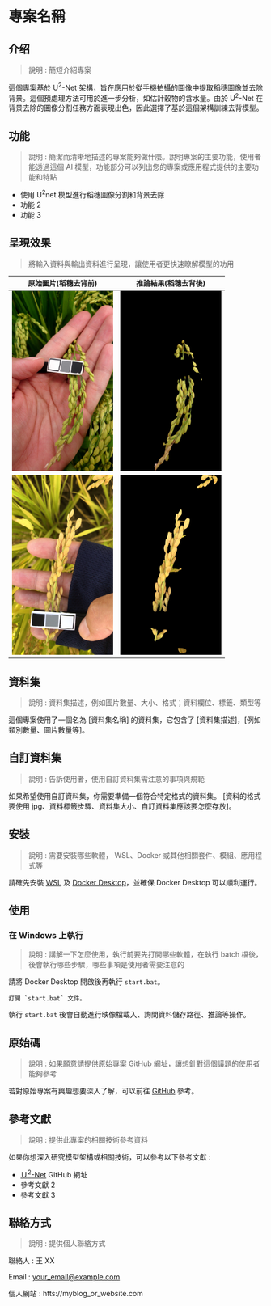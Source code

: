 # 專案名稱

## 介绍

> 說明 : 簡短介紹專案

這個專案基於 U<sup>2</sup>-Net 架構，旨在應用於從手機拍攝的圖像中提取稻穗圖像並去除背景。這個預處理方法可用於進一步分析，如估計穀物的含水量。由於 U<sup>2</sup>-Net 在背景去除的圖像分割任務方面表現出色，因此選擇了基於這個架構訓練去背模型。

## 功能

> 說明 : 簡潔而清晰地描述的專案能夠做什麼。說明專案的主要功能，使用者能透過這個 AI 模型，功能部分可以列出您的專案或應用程式提供的主要功能和特點

- 使用 U<sup>2</sup>net 模型進行稻穗圖像分割和背景去除
- 功能 2
- 功能 3

## 呈現效果

> 將輸入資料與輸出資料進行呈現，讓使用者更快速瞭解模型的功用

|                       原始圖片(稻穗去背前)                       |                          推論結果(稻穗去背後)                           |
| :--------------------------------------------------------------: | :---------------------------------------------------------------------: |
| <img src="./img/input/20230523101646.jpg" alt="raw" width="200"> | <img src="./img/output/20230523101646.png" alt="inference" width="200"> |
| <img src="./img/input/20230529081430.jpg" alt="raw" width="200"> | <img src="./img/output/20230529081430.png" alt="inference" width="200"> |

## 資料集

> 說明 : 資料集描述，例如圖片數量、大小、格式；資料欄位、標籤、類型等

這個專案使用了一個名為 [資料集名稱] 的資料集，它包含了 [資料集描述]，[例如類別數量、圖片數量等]。

## 自訂資料集

> 說明 : 告訴使用者，使用自訂資料集需注意的事項與規範

如果希望使用自訂資料集，你需要準備一個符合特定格式的資料集。
[資料的格式要使用 jpg、資料標籤步驟、資料集大小、自訂資料集應該要怎麼存放]。

## 安裝

> 說明 : 需要安裝哪些軟體， WSL、Docker 或其他相關套件、模組、應用程式等

請確先安裝 [WSL](https://learn.microsoft.com/zh-tw/windows/wsl/install) 及 [Docker Desktop](https://www.docker.com/products/docker-desktop)，並確保 Docker Desktop 可以順利運行。

## 使用

### 在 Windows 上執行

> 說明 : 講解一下怎麼使用，執行前要先打開哪些軟體，在執行 batch 檔後，後會執行哪些步驟，哪些事項是使用者需要注意的

請將 Docker Desktop 開啟後再執行 `start.bat`。

    打開 `start.bat` 文件。

執行 `start.bat` 後會自動進行映像檔載入、詢問資料儲存路徑、推論等操作。

## 原始碼

> 說明 : 如果願意請提供原始專案 GitHub 網址，讓想針對這個議題的使用者能夠參考

若對原始專案有興趣想要深入了解，可以前往 [GitHub](https://github.com) 參考。

## 參考文獻

> 說明 : 提供此專案的相關技術參考資料

如果你想深入研究模型架構或相關技術，可以參考以下參考文獻 :

- [Ｕ<sup>2</sup>-Net](https://github.com/xuebinqin/U-2-Net) GitHub 網址
- 參考文獻 2
- 參考文獻 3

## 聯絡方式

> 說明 : 提供個人聯絡方式

聯絡人 : 王 XX

Email : your_email@example.com

個人網站 : htts://myblog_or_website.com
